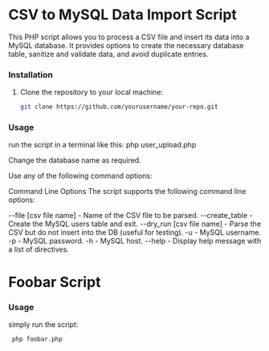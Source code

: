 # CSV to MySQL Data Import Script

This PHP script allows you to process a CSV file and insert its data into a MySQL database. It provides options to create the necessary database table, sanitize and validate data, and avoid duplicate entries.

### Installation

1. Clone the repository to your local machine:

   ```bash
   git clone https://github.com/yourusername/your-repo.git

### Usage

  run the script in a terminal like this: php user_upload.php

  Change the database name as required.
  
  Use any of the following command options: 

  Command Line Options
  The script supports the following command line options:

  --file [csv file name] - Name of the CSV file to be parsed.
  --create_table - Create the MySQL users table and exit.
  --dry_run [csv file name] - Parse the CSV but do not insert into the DB (useful for testing).
  -u - MySQL username.
  -p - MySQL password.
  -h - MySQL host.
  --help - Display help message with a list of directives.

  # Foobar Script

  ### Usage 

  simply run the script:

  ```bash
   php foobar.php
